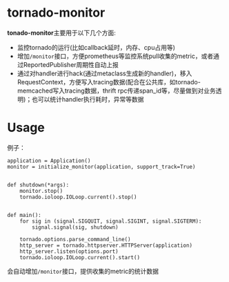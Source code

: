 # tornado-monitor

**tonado-monitor**主要用于以下几个方面:

- 监控tornado的运行(比如callback延时，内存、cpu占用等)
- 增加`/monitor`接口，方便prometheus等监控系统pull收集的metric，或者通过ReportedPublisher周期性自动上报
- 通过对handler进行hack(通过metaclass生成新的handler)，移入RequestContext，方便写入tracing数据(配合在公共库，如tornado-memcached写入tracing数据，thrift rpc传递span_id等，尽量做到对业务透明)；也可以统计handler执行耗时，异常等数据

# Usage

例子：

```
application = Application()
monitor = initialize_monitor(application, support_track=True)


def shutdown(*args):
    monitor.stop()
    tornado.ioloop.IOLoop.current().stop()


def main():
    for sig in (signal.SIGQUIT, signal.SIGINT, signal.SIGTERM):
        signal.signal(sig, shutdown)

    tornado.options.parse_command_line()
    http_server = tornado.httpserver.HTTPServer(application)
    http_server.listen(options.port)
    tornado.ioloop.IOLoop.current().start()
```

会自动增加`/monitor`接口，提供收集的metric的统计数据
